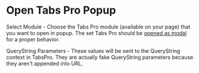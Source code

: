 # Open Tabs Pro Popup

Select Module - Choose the Tabs Pro module (available on your page) that you want to open in popup. The set Tabs Pro should be <a href="https://tabs-pro.guide.dnnsharp.com/layout-settings.html" target="_blank">opened as modal </a>for a proper behavior.

QueryString Parameters - These values will be sent to the QueryString context in TabsPro. They are actually fake QueryString parameters because they aren't appended into URL.